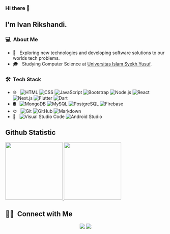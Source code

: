 ### Hi there 👋

## I'm Ivan Rikshandi.

### 💻 &nbsp;About Me 

- 🤔 &nbsp; Exploring new technologies and developing software solutions to our worlds tech problems.
- 🎓 &nbsp; Studying Computer Science at [Universitas Islam Syekh Yusuf](https://unis.ac.id/).

### 🛠 &nbsp;Tech Stack

- 🌐 &nbsp;
  ![HTML](https://img.shields.io/badge/-HTML-333333?style=flat&logo=HTML5)
  ![CSS](https://img.shields.io/badge/-CSS-333333?style=flat&logo=CSS3&logoColor=1572B6)
  ![JavaScript](https://img.shields.io/badge/-JavaScript-333333?style=flat&logo=javascript)
  ![Bootstrap](https://img.shields.io/badge/-Bootstrap-333333?style=flat&logo=bootstrap&logoColor=563D7C)
  ![Node.js](https://img.shields.io/badge/-Node.js-333333?style=flat&logo=node.js)
  ![React](https://img.shields.io/badge/-React-333333?style=flat&logo=react)
  ![Next.js](https://img.shields.io/badge/-Next.js-333333?style=flat&logo=next.js)
  ![Flutter](https://img.shields.io/badge/-Flutter-333333?style=flat&logo=flutter&logoColor=1572B6)
  ![Dart](https://img.shields.io/badge/-Dart-333333?style=flat&logo=dart&logoColor=1572B6)
- 🛢 &nbsp;
  ![MongoDB](https://img.shields.io/badge/-MongoDB-333333?style=flat&logo=mongodb)
  ![MySQL](https://img.shields.io/badge/-MySQL-333333?style=flat&logo=mysql)
  ![PostgreSQL](https://img.shields.io/badge/-PostgreSQL-333333?style=flat&logo=postgresql)
  ![Firebase](https://img.shields.io/badge/-FireBase-333333?style=flat&logo=firebase)
- ⚙️ &nbsp;
  ![Git](https://img.shields.io/badge/-Git-333333?style=flat&logo=git)
  ![GitHub](https://img.shields.io/badge/-GitHub-333333?style=flat&logo=github)
  ![Markdown](https://img.shields.io/badge/-Markdown-333333?style=flat&logo=markdown)
- 🔧 &nbsp;
  ![Visual Studio Code](https://img.shields.io/badge/-Visual%20Studio%20Code-333333?style=flat&logo=visual-studio-code&logoColor=007ACC)
  ![Android Studio](https://img.shields.io/badge/-Android%20Studio-333333?style=flat&logo=android-studio&logoColor=007ACC)

## Github Statistic
<p align="left">
<a href="https://github.com/IvanRikshandi">
  <img height="180em" src="https://github-readme-stats-eight-theta.vercel.app/api?username=IvanRikshandi&show_icons=true&theme=algolia&include_all_commits=true&count_private=true&layout=compact"/>
  <img height="180em" src="https://github-readme-stats-eight-theta.vercel.app/api/top-langs/?username=IvanRikshandi&layout=compact&theme=algolia"/>
</a>
</p>

##  🤝🏻 &nbsp;Connect with Me
<p align="center">
<a href="https://www.linkedin.com/in/ivan-rikshandi-495344194/"><img src="https://img.shields.io/badge/-Ivan%20Rikshandi-0077B5?style=flat-square&logo=Linkedin&logoColor=white"/></a>
<a href="mailto:rikshandii@gmail.com"><img src="https://img.shields.io/badge/-rikshandii@gmail.com-D14836?style=flat-square&logo=Gmail&logoColor=white"/></a>
